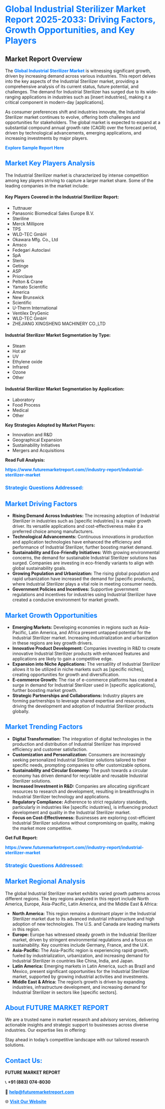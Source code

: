 <h1 style="color: #007BFF;">Global Industrial Sterilizer Market Report 2025-2033: Driving Factors, Growth Opportunities, and Key Players</h1>

<section id="overview">
<h2>Market Report Overview</h2>
<p>The <a href="https://www.futuremarketreport.com//industry-report/industrial-sterilizer-market" style="color: #007BFF; text-decoration: none;"><strong>Global Industrial Sterilizer Market</strong></a> is witnessing significant growth, driven by increasing demand across various industries. This report delves into the key aspects of the Industrial Sterilizer market, providing a comprehensive analysis of its current status, future potential, and challenges. The demand for Industrial Sterilizer has surged due to its wide-ranging applications in industries such as [insert industries], making it a critical component in modern-day [applications].</p>
<p>As consumer preferences shift and industries innovate, the Industrial Sterilizer market continues to evolve, offering both challenges and opportunities for stakeholders. The global market is expected to expand at a substantial compound annual growth rate (CAGR) over the forecast period, driven by technological advancements, emerging applications, and increasing investments by major players.</p>
</section>

<section id="overview">
<p><a href="https://www.futuremarketreport.com//request-sample/reportId=52916" style="color: #007BFF; text-decoration: none;"><strong>Explore Sample Report Here</strong></a></p>
</section>

<section id="key-players">
<h2 style="color: #007BFF;">Market Key Players Analysis</h2>
<p>The Industrial Sterilizer market is characterized by intense competition among key players striving to capture a larger market share. Some of the leading companies in the market include:</p>
<h4>Key Players Covered in the Industrial Sterilizer Report:</h4>
<ul><li>Tuttnauer</li><li>Panasonic Biomedical Sales Europe B.V.</li><li>Steriline</li><li>Merck Millipore</li><li>TPS</li><li>WLD-TEC GmbH</li><li>Okawara Mfg. Co., Ltd</li><li>Amsco</li><li>Fedegari Autoclavi</li><li>SpA</li><li>Steris</li><li>Getinge</li><li>ASP</li><li>Priorclave</li><li>Pelton &amp; Crane</li><li>Yamato Scientific</li><li>America</li><li>New Brunswick</li><li>Scientific</li><li>U-Therm International</li><li>Ventilex DryGenic</li><li>WLD-TEC GmbH</li><li>ZHEJIANG XINGSHENG MACHINERY CO.,LTD</li></ul>
<h4>Industrial Sterilizer Market Segmentation by Type:</h4>
<ul><li>Steam</li><li>Hot air</li><li>UV</li><li>Ethylene oxide</li><li>Infrared</li><li>Ozone</li><li>Other</li></ul>

<h4>Industrial Sterilizer Market Segmentation by Application:</h4>
<ul><li>Laboratory</li><li>Food Process</li><li>Medical</li><li>Other</li></ul>
<p><strong>Key Strategies Adopted by Market Players:</strong></p>
<ul>
<li>Innovation and R&D</li>
<li>Geographical Expansion</li>
<li>Sustainability Initiatives</li>
<li>Mergers and Acquisitions</li>
</ul>
</section>

<section>
<p><strong>Read Full Analysis: </strong></p><a href="https://www.futuremarketreport.com//industry-report/industrial-sterilizer-market" style="color: #007BFF; text-decoration: none;"><strong>https://www.futuremarketreport.com//industry-report/industrial-sterilizer-market</strong></a>
<h3 style="color: #007BFF;">Strategic Questions Addressed:</h3>
</section>

<section id="driving-factors">
<h2 style="color: #007BFF;">Market Driving Factors</h2>
<ul>
<li><strong>Rising Demand Across Industries:</strong> The increasing adoption of Industrial Sterilizer in industries such as [specific industries] is a major growth driver. Its versatile applications and cost-effectiveness make it a preferred choice among manufacturers.</li>
<li><strong>Technological Advancements:</strong> Continuous innovations in production and application technologies have enhanced the efficiency and performance of Industrial Sterilizer, further boosting market demand.</li>
<li><strong>Sustainability and Eco-Friendly Initiatives:</strong> With growing environmental concerns, the demand for sustainable Industrial Sterilizer solutions has surged. Companies are investing in eco-friendly variants to align with global sustainability goals.</li>
<li><strong>Growing Population and Urbanization:</strong> The rising global population and rapid urbanization have increased the demand for [specific products], where Industrial Sterilizer plays a vital role in meeting consumer needs.</li>
<li><strong>Government Policies and Incentives:</strong> Supportive government regulations and incentives for industries using Industrial Sterilizer have created a conducive environment for market growth.</li>
</ul>
</section>

<section id="growth-opportunities">
<h2 style="color: #007BFF;">Market Growth Opportunities</h2>
<ul>
<li><strong>Emerging Markets:</strong> Developing economies in regions such as Asia-Pacific, Latin America, and Africa present untapped potential for the Industrial Sterilizer market. Increasing industrialization and urbanization in these regions are key growth drivers.</li>
<li><strong>Innovative Product Development:</strong> Companies investing in R&D to create innovative Industrial Sterilizer products with enhanced features and applications are likely to gain a competitive edge.</li>
<li><strong>Expansion into Niche Applications:</strong> The versatility of Industrial Sterilizer allows it to be utilized in niche markets such as [specific niches], creating opportunities for growth and diversification.</li>
<li><strong>E-commerce Growth:</strong> The rise of e-commerce platforms has created a surge in demand for Industrial Sterilizer used in [specific applications], further boosting market growth.</li>
<li><strong>Strategic Partnerships and Collaborations:</strong> Industry players are forming partnerships to leverage shared expertise and resources, driving the development and adoption of Industrial Sterilizer products globally.</li>
</ul>
</section>

<section id="trending-factors">
<h2 style="color: #007BFF;">Market Trending Factors</h2>
<ul>
<li><strong>Digital Transformation:</strong> The integration of digital technologies in the production and distribution of Industrial Sterilizer has improved efficiency and customer satisfaction.</li>
<li><strong>Customization and Personalization:</strong> Consumers are increasingly seeking personalized Industrial Sterilizer solutions tailored to their specific needs, prompting companies to offer customizable options.</li>
<li><strong>Sustainability and Circular Economy:</strong> The push towards a circular economy has driven demand for recyclable and reusable Industrial Sterilizer solutions.</li>
<li><strong>Increased Investment in R&D:</strong> Companies are allocating significant resources to research and development, resulting in breakthroughs in Industrial Sterilizer technology and applications.</li>
<li><strong>Regulatory Compliance:</strong> Adherence to strict regulatory standards, particularly in industries like [specific industries], is influencing product development and quality in the Industrial Sterilizer market.</li>
<li><strong>Focus on Cost-Effectiveness:</strong> Businesses are exploring cost-efficient Industrial Sterilizer solutions without compromising on quality, making the market more competitive.</li>
</ul>
</section>

<section>
<p><strong>Get Full Report: </strong></p><a href="https://www.futuremarketreport.com//industry-report/industrial-sterilizer-market" style="color: #007BFF; text-decoration: none;"><strong>https://www.futuremarketreport.com//industry-report/industrial-sterilizer-market</strong></a>
<h3 style="color: #007BFF;">Strategic Questions Addressed:</h3>
</section>


<section id="regional-analysis">
<h2 style="color: #007BFF;">Market Regional Analysis</h2>
<p>The global Industrial Sterilizer market exhibits varied growth patterns across different regions. The key regions analyzed in this report include North America, Europe, Asia-Pacific, Latin America, and the Middle East & Africa:</p>
<ul>
<li><strong>North America:</strong> This region remains a dominant player in the Industrial Sterilizer market due to its advanced industrial infrastructure and high adoption of new technologies. The U.S. and Canada are leading markets in this region.</li>
<li><strong>Europe:</strong> Europe has witnessed steady growth in the Industrial Sterilizer market, driven by stringent environmental regulations and a focus on sustainability. Key countries include Germany, France, and the U.K.</li>
<li><strong>Asia-Pacific:</strong> The Asia-Pacific region is experiencing rapid growth, fueled by industrialization, urbanization, and increasing demand for Industrial Sterilizer in countries like China, India, and Japan.</li>
<li><strong>Latin America:</strong> Emerging markets in Latin America, such as Brazil and Mexico, present significant opportunities for the Industrial Sterilizer market, supported by growing industrial activities and investments.</li>
<li><strong>Middle East & Africa:</strong> The region’s growth is driven by expanding industries, infrastructure development, and increasing demand for Industrial Sterilizer in sectors like [specific sectors].</li>
</ul>
</section>

<footer>
<h2 style="color: #007BFF;">About FUTURE MARKET REPORT</h2>
<p>We are a trusted name in market research and advisory services, delivering actionable insights and strategic support to businesses across diverse industries. Our expertise lies in offering:</p>

<p>Stay ahead in today’s competitive landscape with our tailored research solutions.</p>

<h2 style="color: #007BFF;">Contact Us:</h2>
<p><strong>FUTURE MARKET REPORT</strong></p>
<p>📞 <strong>+91 (883) 074-8030</strong></p>
<p>📧 <strong><a href="mailto:help@futuremarketreport.com" style="color: #007BFF;">help@futuremarketreport.com</a></strong></p>
<p>🌐 <strong><a href="https://www.futuremarketreport.com/" style="color: #007BFF;">Visit Our Website</a></strong></p>
</footer>